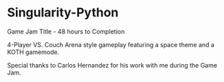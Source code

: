 # Singularity-Python

Game Jam Title - 48 hours to Completion

4-Player VS. Couch Arena style gameplay featuring a space theme and a KOTH gamemode.

Special thanks to Carlos Hernandez for his work with me during the Game Jam.
